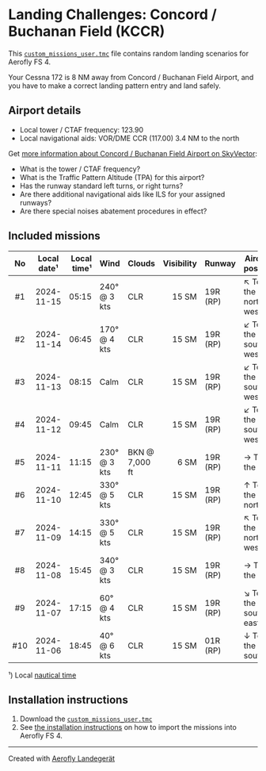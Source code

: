 # Landing Challenges: Concord / Buchanan Field (KCCR)

This [`custom_missions_user.tmc`](./custom_missions_user.tmc) file contains random landing scenarios for Aerofly FS 4.

Your Cessna 172 is 8 NM away from Concord / Buchanan Field Airport, and you have to make a correct landing pattern entry and land safely.

## Airport details

- Local tower / CTAF frequency: 123.90
- Local navigational aids: VOR/DME CCR (117.00) 3.4 NM to the north

Get [more information about Concord / Buchanan Field Airport on SkyVector](https://skyvector.com/airport/KCCR):

- What is the tower / CTAF frequency?
- What is the Traffic Pattern Altitude (TPA) for this airport?
- Has the runway standard left turns, or right turns?
- Are there additional navigational aids like ILS for your assigned runways?
- Are there special noises abatement procedures in effect?

## Included missions

| No  | Local date¹ | Local time¹ | Wind         | Clouds         | Visibility | Runway   | Aircraft position    |
| :-: | ----------- | ----------: | ------------ | -------------- | ---------: | -------- | -------------------- |
| #1  | 2024-11-15  |       05:15 | 240° @ 3 kts | CLR            |      15 SM | 19R (RP) | ↖ To the north-west |
| #2  | 2024-11-14  |       06:45 | 170° @ 4 kts | CLR            |      15 SM | 19R (RP) | ↙ To the south-west |
| #3  | 2024-11-13  |       08:15 | Calm         | CLR            |      15 SM | 19R (RP) | ↙ To the south-west |
| #4  | 2024-11-12  |       09:45 | Calm         | CLR            |      15 SM | 19R (RP) | ↙ To the south-west |
| #5  | 2024-11-11  |       11:15 | 230° @ 3 kts | BKN @ 7,000 ft |       6 SM | 19R (RP) | → To the east        |
| #6  | 2024-11-10  |       12:45 | 330° @ 5 kts | CLR            |      15 SM | 19R (RP) | ↑ To the north       |
| #7  | 2024-11-09  |       14:15 | 330° @ 5 kts | CLR            |      15 SM | 19R (RP) | ↖ To the north-west |
| #8  | 2024-11-08  |       15:45 | 340° @ 3 kts | CLR            |      15 SM | 19R (RP) | → To the east        |
| #9  | 2024-11-07  |       17:15 | 60° @ 4 kts  | CLR            |      15 SM | 19R (RP) | ↘ To the south-east |
| #10 | 2024-11-06  |       18:45 | 40° @ 6 kts  | CLR            |      15 SM | 01R (RP) | ↓ To the south       |

¹) Local [nautical time](https://en.wikipedia.org/wiki/Nautical_time)

## Installation instructions

1. Download the [`custom_missions_user.tmc`](./custom_missions_user.tmc)
2. See [the installation instructions](https://fboes.github.io/aerofly-missions/docs/generic-installation.html) on how to import the missions into Aerofly FS 4.

---

Created with [Aerofly Landegerät](https://github.com/fboes/aerofly-patterns)

